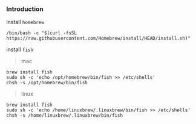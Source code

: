 ### Introduction

install `homebrew`

```shell
/bin/bash -c "$(curl -fsSL https://raw.githubusercontent.com/Homebrew/install/HEAD/install.sh)"
```

install `fish`

> mac

```shell
brew install fish
sudo sh -c 'echo /opt/homebrew/bin/fish >> /etc/shells'
chsh -s /opt/homebrew/bin/fish
```

> linux

```shell
brew install fish
sudo sh -c 'echo /home/linuxbrew/.linuxbrew/bin/fish >> /etc/shells'
chsh -s /home/linuxbrew/.linuxbrew/bin/fish
```

